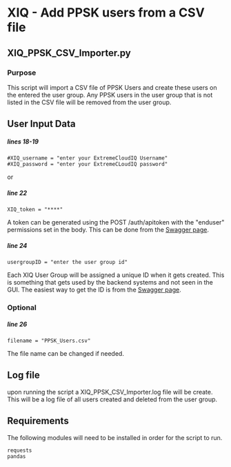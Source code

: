 # XIQ - Add PPSK users from a CSV file
## XIQ_PPSK_CSV_Importer.py
### Purpose
This script will import a CSV file of PPSK Users and create these users on the entered the user group. Any PPSK users in the user group that is not listed in the CSV file will be removed from the user group. 

## User Input Data
##### lines 18-19
```
#XIQ_username = "enter your ExtremeCloudIQ Username"
#XIQ_password = "enter your ExtremeCLoudIQ password"
```
or 
##### line 22
```
XIQ_token = "****"
```
A token can be generated using the POST /auth/apitoken with the "enduser" permissions set in the body. This can be done from the [Swagger page](https://api.extremecloudiq.com/swagger-ui/index.html?configUrl=/openapi/swagger-config&layout=BaseLayout#/Authorization/generateApiToken).

##### line 24
```
usergroupID = "enter the user group id"
```
Each XIQ User Group will be assigned a unique ID when it gets created. This is something that gets used by the backend systems and not seen in the GUI. The easiest way to get the ID is from the [Swagger page](https://api.extremecloudiq.com/swagger-ui/index.html?configUrl=/openapi/swagger-config&layout=BaseLayout#/Configuration%20-%20User%20Management/listUserGroups). 

### Optional
##### line 26
```
filename = "PPSK_Users.csv"
```
The file name can be changed if needed.

## Log file
upon running the script a XIQ_PPSK_CSV_Importer.log file will be create. This will be a log file of all users created and deleted from the user group.

## Requirements
The following modules will need to be installed in order for the script to run.
```
requests
pandas
```